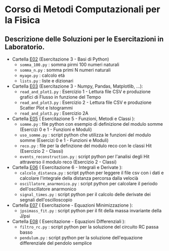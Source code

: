 # Corso di Metodi Computazionali per la Fisica
## Descrizione delle Soluzioni per le Esercitazioni in Laboratorio.



* Cartella [E02](E02) (Esercitazione 3 - Basi di Python)
  * `somma_100.py` : somma pirmi 100 numeri naturali
  * `somma_n.py`   : somma primi N numeri naturali
  * `myage.py`     : calcolo età
  * `lists.py`     : liste e dizionari
* Cartella [E03](E03) (Esercitazione 3 - Numpy, Pandas, Matplotlib, ...):
  * `read_and_plot1.py` : Esercizio 1 - Lettura file CSV e produzione grafici di Flusso in funzione del Tempo
  * `read_and_plot3.py`	: Esercizio 2 - Lettura file CSV e produzione Scatter Plot e Istogrammi
  * `read_and_plot3.py` : Esercizio 2A  
* Cartella [E05](E05) ( Esercitazione 5 - Funzioni, Metodi e Classi ):
  * `somme.py`                 : file python con esempio di definizione del modulo somme (Esercizi 0 e 1 - Funzioni e Moduli)
  * `uso_somme.py`             : script python che utilizza le funzioni del modulo somme (Esercizi 0 e 1 - Funzioni e Moduli)
  * `reco.py`                  : file per la definzione del modulo reco con le classi Hit (Esercizio 2 - Classi)
  * `events_reconstruction.py` : script python per l'analisi degli Hit attraverso il modulo reco (Esercizio 2 - Classi)
* Cartella [E06](E06) ( Esercitazione 6 - Integrali e Derivate ):
  * `calcolo_distanza.py`       : script python per leggere il file csv con i dati  e calcolare l'integrale della distanza percorsa dalla velocià
  * `oscillatore_anarmonico.py` : script python per calcolare il periodo dell'oscillatore anarmonico
  * `signal_times.py`           : script python per il calcolo delle derivate dei segnali dell'oscilloscopio
* Cartella [E07](E07) ( Esercitazione  - Equazioni Minimizzazione ): 
  * `jpsimass_fit.py` : script python per il fit della massa invariante della J/psi
* Cartella [E08](E08) ( Esercitazione  - Equazioni Differenziali ): 
  * `filtro_rc.py` : script python per la soluzione del circuito RC passa basso
  * `pendulum.py`  : script python per la soluzione dell'equazione differenziale del pendolo semplice
  

